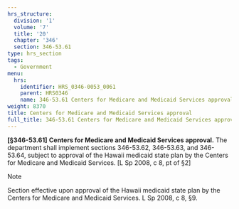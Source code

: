 ```yaml
---
hrs_structure:
  division: '1'
  volume: '7'
  title: '20'
  chapter: '346'
  section: 346-53.61
type: hrs_section
tags:
  - Government
menu:
  hrs:
    identifier: HRS_0346-0053_0061
    parent: HRS0346
    name: 346-53.61 Centers for Medicare and Medicaid Services approval
weight: 8370
title: Centers for Medicare and Medicaid Services approval
full_title: 346-53.61 Centers for Medicare and Medicaid Services approval
---
```

**[§346-53.61]** **Centers for Medicare and Medicaid Services approval.** The department shall implement sections 346-53.62, 346-53.63, and 346-53.64, subject to approval of the Hawaii medicaid state plan by the Centers for Medicare and Medicaid Services. [L Sp 2008, c 8, pt of §2]

Note

Section effective upon approval of the Hawaii medicaid state plan by the Centers for Medicare and Medicaid Services. L Sp 2008, c 8, §9.